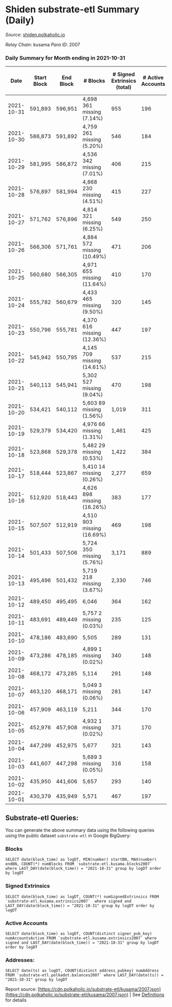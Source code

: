 # Shiden substrate-etl Summary (Daily)

_Source_: [shiden.polkaholic.io](https://shiden.polkaholic.io)

*Relay Chain*: kusama
*Para ID*: 2007



### Daily Summary for Month ending in 2021-10-31


| Date | Start Block | End Block | # Blocks | # Signed Extrinsics (total) | # Active Accounts | # Passive | # New | # Addresses with Balances | # Events | # Transfers | # XCM Transfers In | # XCM Transfers Out |
| ---- | ----------- | --------- | -------- | --------------------------- | ----------------- | --------- | ----- | ------------------------- | -------- | ----------- | ------------------ | ------------------- |
| 2021-10-31 | 591,893 | 596,951 | 4,698 361 missing (7.14%) | 955 | 196 |  |  | 26,217 | 38,581 | 6,693 ($2,089,795.72) |   |   |
| 2021-10-30 | 586,873 | 591,892 | 4,759 261 missing (5.20%) | 546 | 184 |  |  |  | 40,644 | 6,518 ($2,390,536.32) |   |   |
| 2021-10-29 | 581,995 | 586,872 | 4,536 342 missing (7.01%) | 406 | 215 |  |  |  | 42,574 | 6,597 ($2,535,328.48) |   |   |
| 2021-10-28 | 576,897 | 581,994 | 4,868 230 missing (4.51%) | 415 | 227 |  |  |  | 12,001 | 3,017 ($765,755.91) |   |   |
| 2021-10-27 | 571,762 | 576,896 | 4,814 321 missing (6.25%) | 549 | 250 |  |  |  | 23,734 | 4,126 ($1,911,762.69) |   |   |
| 2021-10-26 | 566,306 | 571,761 | 4,884 572 missing (10.49%) | 471 | 206 |  |  |  | 38,732 | 6,403 ($4,766,993.24) |   |   |
| 2021-10-25 | 560,680 | 566,305 | 4,971 655 missing (11.64%) | 410 | 170 |  |  |  | 42,501 | 6,808 ($2,435,486.89) |   |   |
| 2021-10-24 | 555,782 | 560,679 | 4,433 465 missing (9.50%) | 320 | 145 |  |  |  | 37,218 | 5,992 ($1,094,408.00) |   |   |
| 2021-10-23 | 550,796 | 555,781 | 4,370 616 missing (12.36%) | 447 | 197 |  |  |  | 41,987 | 6,314 ($1,536,884.49) |   |   |
| 2021-10-22 | 545,942 | 550,795 | 4,145 709 missing (14.61%) | 537 | 215 |  |  |  | 63,801 | 9,968 ($3,103,107.07) |   |   |
| 2021-10-21 | 540,113 | 545,941 | 5,302 527 missing (9.04%) | 470 | 198 |  |  |  | 44,412 | 8,171 ($4,952,230.32) |   |   |
| 2021-10-20 | 534,421 | 540,112 | 5,603 89 missing (1.56%) | 1,019 | 311 |  |  |  | 17,404 | 5,159 ($1,511,852.06) |   |   |
| 2021-10-19 | 529,379 | 534,420 | 4,976 66 missing (1.31%) | 1,461 | 425 |  |  |  | 15,074 | 4,596 ($1,897,832.66) |   |   |
| 2021-10-18 | 523,868 | 529,378 | 5,482 29 missing (0.53%) | 1,422 | 384 |  |  |  | 16,929 | 5,255 ($1,724,137.53) |   |   |
| 2021-10-17 | 518,444 | 523,867 | 5,410 14 missing (0.26%) | 2,277 | 659 |  |  |  | 18,293 | 5,389 ($2,300,992.62) |   |   |
| 2021-10-16 | 512,920 | 518,443 | 4,626 898 missing (16.26%) | 383 | 177 |  |  |  | 15,912 | 5,004 ($1,778,810.37) |   |   |
| 2021-10-15 | 507,507 | 512,919 | 4,510 903 missing (16.69%) | 469 | 198 |  |  |  | 16,999 | 5,031 ($2,769,165.59) |   |   |
| 2021-10-14 | 501,433 | 507,506 | 5,724 350 missing (5.76%) | 3,171 | 889 |  |  |  | 19,669 | 5,410 ($2,425,024.83) |   |   |
| 2021-10-13 | 495,496 | 501,432 | 5,719 218 missing (3.67%) | 2,330 | 746 |  |  |  | 24,699 | 6,006 ($3,168,888.71) |   |   |
| 2021-10-12 | 489,450 | 495,495 | 6,046  | 364 | 162 |  |  |  | 22,162 | 6,530 ($1,888,676.37) |   |   |
| 2021-10-11 | 483,691 | 489,449 | 5,757 2 missing (0.03%) | 235 | 125 |  |  |  | 20,981 | 6,128 ($903,455.77) |   |   |
| 2021-10-10 | 478,186 | 483,690 | 5,505  | 289 | 131 |  |  |  | 20,616 | 5,933 ($527,069.57) |   |   |
| 2021-10-09 | 473,286 | 478,185 | 4,899 1 missing (0.02%) | 340 | 148 |  |  |  | 20,615 | 5,621 ($2,821,423.83) |   |   |
| 2021-10-08 | 468,172 | 473,285 | 5,114  | 291 | 148 |  |  |  | 18,623 | 5,497 ($2,139,968.31) |   |   |
| 2021-10-07 | 463,120 | 468,171 | 5,049 3 missing (0.06%) | 281 | 147 |  |  |  | 19,759 | 5,433 ($1,136,105.27) |   |   |
| 2021-10-06 | 457,909 | 463,119 | 5,211  | 344 | 170 |  |  |  | 22,318 | 5,741 ($4,089,731.61) |   |   |
| 2021-10-05 | 452,976 | 457,908 | 4,932 1 missing (0.02%) | 371 | 170 |  |  |  | 20,705 | 5,477 ($774,820.34) |   |   |
| 2021-10-04 | 447,299 | 452,975 | 5,677  | 321 | 143 |  |  |  | 26,295 | 6,460 ($907,485.68) |   |   |
| 2021-10-03 | 441,607 | 447,298 | 5,689 3 missing (0.05%) | 316 | 158 |  |  |  | 24,834 | 6,269 ($1,392,844.62) |   |   |
| 2021-10-02 | 435,950 | 441,606 | 5,657  | 293 | 140 |  |  |  | 26,027 | 6,203 ($1,696,750.42) |   |   |
| 2021-10-01 | 430,379 | 435,949 | 5,571  | 467 | 197 |  |  |  | 35,892 | 7,204 ($4,025,773.35) |   |   |

## Substrate-etl Queries:
You can generate the above summary data using the following queries using the public dataset `substrate-etl` in Google BigQuery:


### Blocks
```
SELECT date(block_time) as logDT, MIN(number) startBN, MAX(number) endBN, COUNT(*) numBlocks FROM `substrate-etl.kusama.blocks2007`  where LAST_DAY(date(block_time)) = "2021-10-31" group by logDT order by logDT
```


### Signed Extrinsics
```
SELECT date(block_time) as logDT, COUNT(*) numSignedExtrinsics FROM `substrate-etl.kusama.extrinsics2007`  where signed and LAST_DAY(date(block_time)) = "2021-10-31" group by logDT order by logDT
```


### Active Accounts
```
SELECT date(block_time) as logDT, COUNT(distinct signer_pub_key) numAccountsActive FROM `substrate-etl.kusama.extrinsics2007` where signed and LAST_DAY(date(block_time)) = "2021-10-31" group by logDT order by logDT
```


### Addresses:
```
SELECT date(ts) as logDT, COUNT(distinct address_pubkey) numAddress FROM `substrate-etl.polkadot.balances2007` where LAST_DAY(date(ts)) = "2021-10-31" group by logDT
```



Report source: [https://cdn.polkaholic.io/substrate-etl/kusama/2007.json](https://cdn.polkaholic.io/substrate-etl/kusama/2007.json) | See [Definitions](/DEFINITIONS.md) for details
